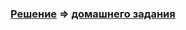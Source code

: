 ### [Решение](https://github.com/Cliffart44/Java_hw_4.2/pull/1) => [домашнего задания](https://github.com/netology-code/javaqa-homeworks/tree/master/interfaces#%D0%B7%D0%B0%D0%B4%D0%B0%D1%87%D0%B0-2---%D1%81%D0%B0%D0%BC%D1%8B%D0%B9-%D0%B1%D1%8B%D1%81%D1%82%D1%80%D1%8B%D0%B9)